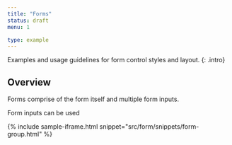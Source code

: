 ```yaml
---
title: "Forms"
status: draft
menu: 1

type: example
---
```


Examples and usage guidelines for form control styles and layout.
{: .intro}

## Overview
Forms comprise of the form itself and multiple form inputs.

Form inputs can be used 


{% include sample-iframe.html snippet="src/form/snippets/form-group.html" %}